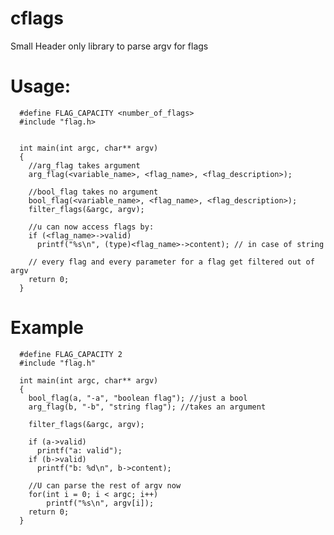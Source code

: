 # cflags
Small Header only library to parse argv for flags
# Usage:
      #define FLAG_CAPACITY <number_of_flags>
      #include "flag.h>
  
  
      int main(int argc, char** argv)
      {
        //arg_flag takes argument
        arg_flag(<variable_name>, <flag_name>, <flag_description>);

        //bool_flag takes no argument
        bool_flag(<variable_name>, <flag_name>, <flag_description>);
        filter_flags(&argc, argv);
                                             
        //u can now access flags by:
        if (<flag_name>->valid)
          printf("%s\n", (type)<flag_name>->content); // in case of string
  
        // every flag and every parameter for a flag get filtered out of argv
        return 0;
      }

# Example
      #define FLAG_CAPACITY 2
      #include "flag.h"
      
      int main(int argc, char** argv)
      {
        bool_flag(a, "-a", "boolean flag"); //just a bool
        arg_flag(b, "-b", "string flag"); //takes an argument
        
        filter_flags(&argc, argv);
        
        if (a->valid)
          printf("a: valid");
        if (b->valid)
          printf("b: %d\n", b->content);
          
        //U can parse the rest of argv now
        for(int i = 0; i < argc; i++)
            printf("%s\n", argv[i]);
        return 0; 
      }
